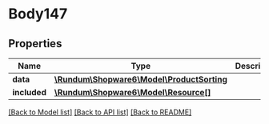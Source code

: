 # Body147

## Properties
Name | Type | Description | Notes
------------ | ------------- | ------------- | -------------
**data** | [**\Rundum\Shopware6\Model\ProductSorting**](ProductSorting.md) |  | [optional] 
**included** | [**\Rundum\Shopware6\Model\Resource[]**](Resource.md) |  | [optional] 

[[Back to Model list]](../../README.md#documentation-for-models) [[Back to API list]](../../README.md#documentation-for-api-endpoints) [[Back to README]](../../README.md)

